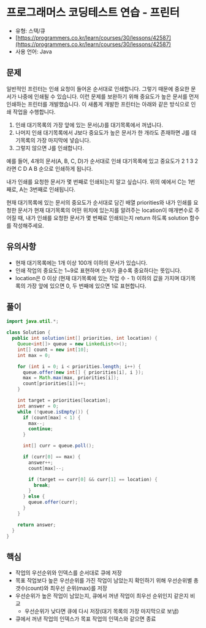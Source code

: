 # 프로그래머스 코딩테스트 연습 - 프린터

- 유형: 스택/큐
- [https://programmers.co.kr/learn/courses/30/lessons/42587](https://programmers.co.kr/learn/courses/30/lessons/42587)
- 사용 언어: Java


## 문제

일반적인 프린터는 인쇄 요청이 들어온 순서대로 인쇄합니다. 그렇기 때문에 중요한 문서가 나중에 인쇄될 수 있습니다. 이런 문제를 보완하기 위해 중요도가 높은 문서를 먼저 인쇄하는 프린터를 개발했습니다. 이 새롭게 개발한 프린터는 아래와 같은 방식으로 인쇄 작업을 수행합니다.

1. 인쇄 대기목록의 가장 앞에 있는 문서(J)를 대기목록에서 꺼냅니다.
2. 나머지 인쇄 대기목록에서 J보다 중요도가 높은 문서가 한 개라도 존재하면 J를 대기목록의 가장 마지막에 넣습니다.
3. 그렇지 않으면 J를 인쇄합니다.

예를 들어, 4개의 문서(A, B, C, D)가 순서대로 인쇄 대기목록에 있고 중요도가 2 1 3 2 라면 C D A B 순으로 인쇄하게 됩니다.

내가 인쇄를 요청한 문서가 몇 번째로 인쇄되는지 알고 싶습니다. 위의 예에서 C는 1번째로, A는 3번째로 인쇄됩니다.

현재 대기목록에 있는 문서의 중요도가 순서대로 담긴 배열 priorities와 내가 인쇄를 요청한 문서가 현재 대기목록의 어떤 위치에 있는지를 알려주는 location이 매개변수로 주어질 때, 내가 인쇄를 요청한 문서가 몇 번째로 인쇄되는지 return 하도록 solution 함수를 작성해주세요.


## 유의사항

- 현재 대기목록에는 1개 이상 100개 이하의 문서가 있습니다.
- 인쇄 작업의 중요도는 1~9로 표현하며 숫자가 클수록 중요하다는 뜻입니다.
- location은 0 이상 (현재 대기목록에 있는 작업 수 - 1) 이하의 값을 가지며 대기목록의 가장 앞에 있으면 0, 두 번째에 있으면 1로 표현합니다.


## 풀이

```java
import java.util.*;

class Solution {
  public int solution(int[] priorities, int location) {
    Queue<int[]> queue = new LinkedList<>();
    int[] count = new int[10];
    int max = 0;

    for (int i = 0; i < priorities.length; i++) {
      queue.offer(new int[] { priorities[i], i });
      max = Math.max(max, priorities[i]);
      count[priorities[i]]++;
    }

    int target = priorities[location];
    int answer = 0;
    while (!queue.isEmpty()) {
      if (count[max] < 1) {
        max--;
        continue;
      }

      int[] curr = queue.poll();

      if (curr[0] == max) {
        answer++;
        count[max]--;

        if (target == curr[0] && curr[1] == location) {
          break;
        }
      } else {
        queue.offer(curr);
      }
    }

    return answer;
  }
}
```

## 핵심

- 작업의 우선순위와 인덱스를 순서대로 큐에 저장
- 목표 작업보다 높은 우선순위를 가진 작업이 남았는지 확인하기 위해 우선순위별 총 갯수(count)와 최우선 순위(max)를 저장
- 우선순위가 높은 작업이 남았는지, 큐에서 꺼낸 작업이 최우선 순위인지 같은지 비교
  - 우선순위가 낮다면 큐에 다시 저장(대기 목록의 가장 마지막으로 보냄)
- 큐에서 꺼낸 작업의 인덱스가 목표 작업의 인덱스와 같으면 종료